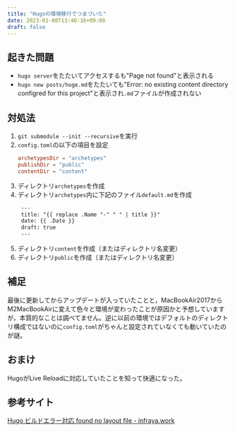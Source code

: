 ```yaml
---
title: "Hugoの環境移行でつまづいた"
date: 2023-01-08T13:40:16+09:00
draft: false
---
```


## 起きた問題
- `hugo server`をたたいてアクセスするも"Page not found"と表示される
- `hugo new posts/hoge.md`をたたいても"Error: no existing content directory configred for this project"と表示され`.md`ファイルが作成されない

## 対処法
1. `git submodule --init --recursive`を実行
2. `config.toml`の以下の項目を設定
    ```toml
    archetypesDir = "archetypes"
    publishDir = "public"
    contentDir = "content"
    ```
3. ディレクトリ`archetypes`を作成
4. ディレクトリ`archetypes`内に下記のファイル`default.md`を作成
   ```markdown
    ---
    title: "{{ replace .Name "-" " " | title }}"
    date: {{ .Date }}
    draft: true
    ---
   ```
5. ディレクトリ`content`を作成（またはディレクトリ名変更）
6. ディレクトリ`public`を作成（またはディレクトリ名変更）

## 補足
最後に更新してからアップデートが入っていたことと，MacBookAir2017からM2MacBookAirに変えて色々と環境が変わったことが原因かと予想していますが，本質的なことは調べてません。逆に以前の環境ではデフォルトのディレクトリ構成ではないのに`config.toml`がちゃんと設定されていなくても動いていたのが謎。

## おまけ
HugoがLive Reloadに対応していたことを知って快適になった。

## 参考サイト
[Hugo ビルドエラー対応 found no layout file - infraya.work](https://infraya.work/posts/hugo_mypage_git_clone_error/)